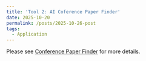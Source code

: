 ```yaml
---
title: 'Tool 2: AI Coference Paper Finder'
date: 2025-10-20
permalink: /posts/2025-10-26-post
tags:
  - Application
---
```


Please see [Conference Paper Finder](https://b67491c9b7c1a4f083.gradio.live) for more details.
